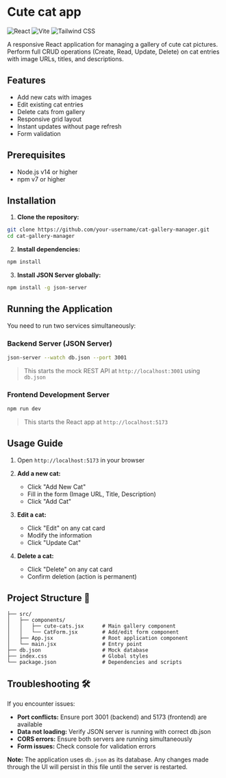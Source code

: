 # Cute cat app 

![React](https://img.shields.io/badge/react-%2320232a.svg?style=for-the-badge&logo=react&logoColor=%2361DAFB)
![Vite](https://img.shields.io/badge/vite-%23646CFF.svg?style=for-the-badge&logo=vite&logoColor=white)
![Tailwind CSS](https://img.shields.io/badge/tailwindcss-%2338B2AC.svg?style=for-the-badge&logo=tailwind-css&logoColor=white)

A responsive React application for managing a gallery of cute cat pictures. Perform full CRUD operations (Create, Read, Update, Delete) on cat entries with image URLs, titles, and descriptions.

## Features 
- Add new cats with images
- Edit existing cat entries
- Delete cats from gallery
- Responsive grid layout
- Instant updates without page refresh
- Form validation

## Prerequisites 
- Node.js v14 or higher
- npm v7 or higher

## Installation 

1. **Clone the repository:**
```bash
git clone https://github.com/your-username/cat-gallery-manager.git
cd cat-gallery-manager
```

2. **Install dependencies:**
```bash
npm install
```

3. **Install JSON Server globally:**
```bash
npm install -g json-server
```

## Running the Application 

You need to run two services simultaneously:

### Backend Server (JSON Server)
```bash
json-server --watch db.json --port 3001
```
> This starts the mock REST API at `http://localhost:3001` using `db.json`

### Frontend Development Server
```bash
npm run dev
```
> This starts the React app at `http://localhost:5173`

## Usage Guide 
1. Open `http://localhost:5173` in your browser
2. **Add a new cat:**
   - Click "Add New Cat"
   - Fill in the form (Image URL, Title, Description)
   - Click "Add Cat"
   
3. **Edit a cat:**
   - Click "Edit" on any cat card
   - Modify the information
   - Click "Update Cat"
   
4. **Delete a cat:**
   - Click "Delete" on any cat card
   - Confirm deletion (action is permanent)

## Project Structure 📂
```
├── src/
│   ├── components/
│   │   ├── cute-cats.jsx      # Main gallery component
│   │   └── CatForm.jsx        # Add/edit form component
│   ├── App.jsx                # Root application component
│   └── main.jsx               # Entry point
├── db.json                    # Mock database
├── index.css                  # Global styles
└── package.json               # Dependencies and scripts
```

## Troubleshooting 🛠️
If you encounter issues:
- **Port conflicts:** Ensure port 3001 (backend) and 5173 (frontend) are available
- **Data not loading:** Verify JSON server is running with correct db.json
- **CORS errors:** Ensure both servers are running simultaneously
- **Form issues:** Check console for validation errors


**Note:** The application uses `db.json` as its database. Any changes made through the UI will persist in this file until the server is restarted.

